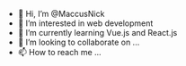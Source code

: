 - 👋 Hi, I’m @MaccusNick
- 👀 I’m interested in web development
- 🌱 I’m currently learning Vue.js and React.js
- 💞️ I’m looking to collaborate on ...
- 📫 How to reach me ...

<!---
MaccusNick/MaccusNick is a ✨ special ✨ repository because its `README.md` (this file) appears on your GitHub profile.
You can click the Preview link to take a look at your changes.
--->
